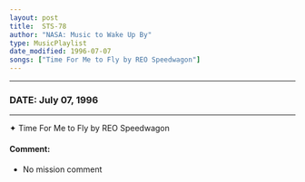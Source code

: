 ```yaml
---
layout: post
title:  STS-78
author: "NASA: Music to Wake Up By"
type: MusicPlaylist
date_modified: 1996-07-07
songs: ["Time For Me to Fly by REO Speedwagon"]
---
```


----
### DATE: July 07, 1996
----
✦ Time For Me to Fly by REO Speedwagon

#### Comment:
* No mission comment



<br/>
<center>
	<a target="_blank"
	   href="https://twitter.com/intent/tweet?hashtags=Space,NASA,Playlist,NASAWakeupCalls,SpaceProgram&text={{ page.author}}, '{{ page.songs.first }}' {{ page.title }}, {{ page.date | date: '%B %d, %Y' }}. {{ site.url }}{{ page.url }} @nasawakeupcalls">
	   <i class="fab fa-twitter" alt="Tweet this page" style="font-size: 1.3em;"></i>
	</a>
	&nbsp; 	<i class="fas fa-user-astronaut" style="font-size: 1.5em;"></i> &nbsp;
    <a type="amzn" search="'Time For Me to Fly by REO Speedwagon'" category="popular music">
        <i class="fab fa-amazon" style="font-size: 1.3em;"></i>
    </a>
</center>
